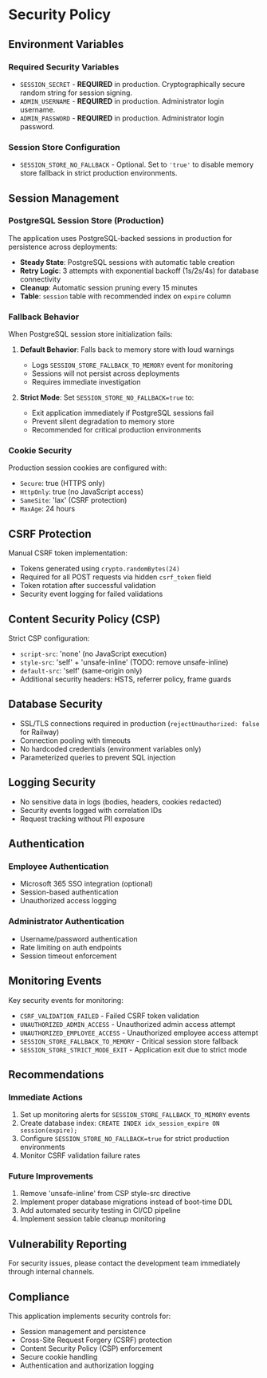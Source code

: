 # Security Policy

## Environment Variables

### Required Security Variables

- `SESSION_SECRET` - **REQUIRED** in production. Cryptographically secure random string for session signing.
- `ADMIN_USERNAME` - **REQUIRED** in production. Administrator login username.
- `ADMIN_PASSWORD` - **REQUIRED** in production. Administrator login password.

### Session Store Configuration

- `SESSION_STORE_NO_FALLBACK` - Optional. Set to `'true'` to disable memory store fallback in strict production environments.

## Session Management

### PostgreSQL Session Store (Production)

The application uses PostgreSQL-backed sessions in production for persistence across deployments:

- **Steady State**: PostgreSQL sessions with automatic table creation
- **Retry Logic**: 3 attempts with exponential backoff (1s/2s/4s) for database connectivity
- **Cleanup**: Automatic session pruning every 15 minutes
- **Table**: `session` table with recommended index on `expire` column

### Fallback Behavior

When PostgreSQL session store initialization fails:

1. **Default Behavior**: Falls back to memory store with loud warnings
   - Logs `SESSION_STORE_FALLBACK_TO_MEMORY` event for monitoring
   - Sessions will not persist across deployments
   - Requires immediate investigation

2. **Strict Mode**: Set `SESSION_STORE_NO_FALLBACK=true` to:
   - Exit application immediately if PostgreSQL sessions fail
   - Prevent silent degradation to memory store
   - Recommended for critical production environments

### Cookie Security

Production session cookies are configured with:
- `Secure`: true (HTTPS only)
- `HttpOnly`: true (no JavaScript access)
- `SameSite`: 'lax' (CSRF protection)
- `MaxAge`: 24 hours

## CSRF Protection

Manual CSRF token implementation:
- Tokens generated using `crypto.randomBytes(24)`
- Required for all POST requests via hidden `csrf_token` field
- Token rotation after successful validation
- Security event logging for failed validations

## Content Security Policy (CSP)

Strict CSP configuration:
- `script-src`: 'none' (no JavaScript execution)
- `style-src`: 'self' + 'unsafe-inline' (TODO: remove unsafe-inline)
- `default-src`: 'self' (same-origin only)
- Additional security headers: HSTS, referrer policy, frame guards

## Database Security

- SSL/TLS connections required in production (`rejectUnauthorized: false` for Railway)
- Connection pooling with timeouts
- No hardcoded credentials (environment variables only)
- Parameterized queries to prevent SQL injection

## Logging Security

- No sensitive data in logs (bodies, headers, cookies redacted)
- Security events logged with correlation IDs
- Request tracking without PII exposure

## Authentication

### Employee Authentication
- Microsoft 365 SSO integration (optional)
- Session-based authentication
- Unauthorized access logging

### Administrator Authentication
- Username/password authentication
- Rate limiting on auth endpoints
- Session timeout enforcement

## Monitoring Events

Key security events for monitoring:
- `CSRF_VALIDATION_FAILED` - Failed CSRF token validation
- `UNAUTHORIZED_ADMIN_ACCESS` - Unauthorized admin access attempt  
- `UNAUTHORIZED_EMPLOYEE_ACCESS` - Unauthorized employee access attempt
- `SESSION_STORE_FALLBACK_TO_MEMORY` - Critical session store fallback
- `SESSION_STORE_STRICT_MODE_EXIT` - Application exit due to strict mode

## Recommendations

### Immediate Actions
1. Set up monitoring alerts for `SESSION_STORE_FALLBACK_TO_MEMORY` events
2. Create database index: `CREATE INDEX idx_session_expire ON session(expire);`
3. Configure `SESSION_STORE_NO_FALLBACK=true` for strict production environments
4. Monitor CSRF validation failure rates

### Future Improvements
1. Remove 'unsafe-inline' from CSP style-src directive
2. Implement proper database migrations instead of boot-time DDL
3. Add automated security testing in CI/CD pipeline
4. Implement session table cleanup monitoring

## Vulnerability Reporting

For security issues, please contact the development team immediately through internal channels.

## Compliance

This application implements security controls for:
- Session management and persistence
- Cross-Site Request Forgery (CSRF) protection  
- Content Security Policy (CSP) enforcement
- Secure cookie handling
- Authentication and authorization logging